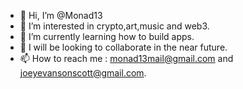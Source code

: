 - 👋 Hi, I’m @Monad13
- 👀 I’m interested in crypto,art,music and web3.
- 🌱 I’m currently learning how to build apps.
- 💞️ I will be looking to collaborate in the near future.
- 📫 How to reach me : monad13mail@gmail.com and joeyevansonscott@gmail.com. 

<!---
Monad13/Monad13 is a ✨ special ✨ repository because its `README.md` (this file) appears on your GitHub profile.
You can click the Preview link to take a look at your changes.
--->
